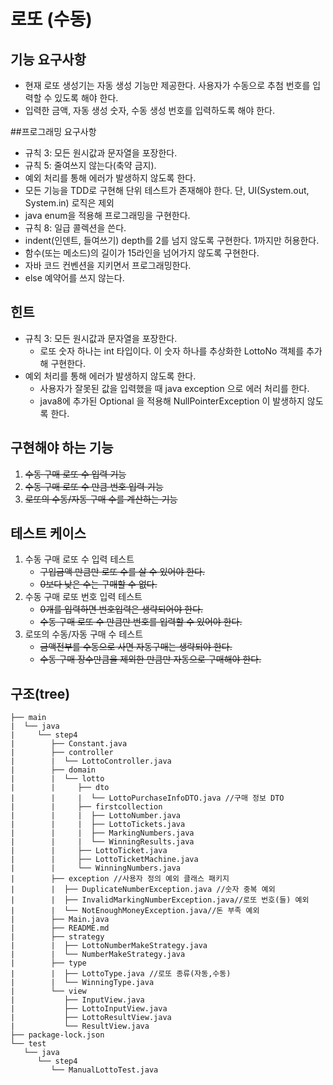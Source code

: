 # 로또 (수동)
## 기능 요구사항
* 현재 로또 생성기는 자동 생성 기능만 제공한다. 사용자가 수동으로 추첨 번호를 입력할 수 있도록 해야 한다.
* 입력한 금액, 자동 생성 숫자, 수동 생성 번호를 입력하도록 해야 한다.

##프로그래밍 요구사항
* 규칙 3: 모든 원시값과 문자열을 포장한다.
* 규칙 5: 줄여쓰지 않는다(축약 금지).
* 예외 처리를 통해 에러가 발생하지 않도록 한다.
* 모든 기능을 TDD로 구현해 단위 테스트가 존재해야 한다. 단, UI(System.out, System.in) 로직은 제외
* java enum을 적용해 프로그래밍을 구현한다.
* 규칙 8: 일급 콜렉션을 쓴다.
* indent(인덴트, 들여쓰기) depth를 2를 넘지 않도록 구현한다. 1까지만 허용한다.
* 함수(또는 메소드)의 길이가 15라인을 넘어가지 않도록 구현한다.
* 자바 코드 컨벤션을 지키면서 프로그래밍한다.
* else 예약어를 쓰지 않는다.

## 힌트
* 규칙 3: 모든 원시값과 문자열을 포장한다.
    * 로또 숫자 하나는 int 타입이다. 이 숫자 하나를 추상화한 LottoNo 객체를 추가해 구현한다.
* 예외 처리를 통해 에러가 발생하지 않도록 한다.
    * 사용자가 잘못된 값을 입력했을 때 java exception 으로 에러 처리를 한다.
    * java8에 추가된 Optional 을 적용해 NullPointerException 이 발생하지 않도록 한다.

## 구현해야 하는 기능
1. ~~수동 구매 로또 수 입력 기능~~
2. ~~수동 구매 로또 수 만큼 번호 입력 기능~~
3. ~~로또의 수동/자동 구매 수를 계산하는 기능~~

## 테스트 케이스
1. 수동 구매 로또 수 입력 테스트
    - ~~구입금액 만큼만 로또 수를 살 수 있어야 한다.~~
    - ~~0보다 낮은 수는 구매할 수 없다.~~
2. 수동 구매 로또 번호 입력 테스트
    - ~~0개를 입력하면 번호입력은 생략되어야 한다.~~
    - ~~수동 구매 로또 수 만큼만 번호를 입력할 수 있어야 한다.~~
3. 로또의 수동/자동 구매 수 테스트
    - ~~금액전부를 수동으로 사면 자동구매는 생략되야 한다.~~
    - ~~수동 구매 장수만큼을 제외한 만큼만 자동으로 구매해야 한다.~~

## 구조(tree)
```
├── main
|  └── java
|     └── step4
|        ├── Constant.java
|        ├── controller
|        |  └── LottoController.java
|        ├── domain
|        |  └── lotto
|        |     ├── dto
|        |     |  └── LottoPurchaseInfoDTO.java //구매 정보 DTO
|        |     ├── firstcollection
|        |     |  ├── LottoNumber.java
|        |     |  ├── LottoTickets.java
|        |     |  ├── MarkingNumbers.java
|        |     |  └── WinningResults.java
|        |     ├── LottoTicket.java
|        |     ├── LottoTicketMachine.java
|        |     └── WinningNumbers.java
|        ├── exception //사용자 정의 예외 클래스 패키지
|        |  ├── DuplicateNumberException.java //숫자 중복 예외
|        |  ├── InvalidMarkingNumberException.java//로또 번호(들) 예외
|        |  └── NotEnoughMoneyException.java//돈 부족 예외
|        ├── Main.java
|        ├── README.md
|        ├── strategy
|        |  ├── LottoNumberMakeStrategy.java
|        |  └── NumberMakeStrategy.java
|        ├── type
|        |  ├── LottoType.java //로또 종류(자동,수동)
|        |  └── WinningType.java
|        └── view
|           ├── InputView.java
|           ├── LottoInputView.java
|           ├── LottoResultView.java
|           └── ResultView.java
├── package-lock.json
└── test
   └── java
      └── step4
         └── ManualLottoTest.java



```

